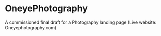 # OneyePhotography
A commissioned final draft for a Photography landing page (Live website: Oneyephotography.com)
